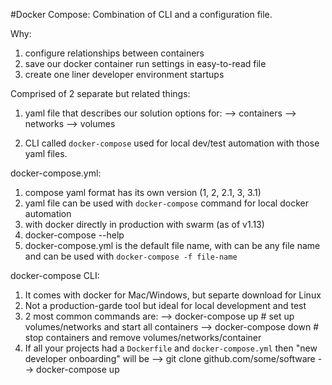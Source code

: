 #Docker Compose:
Combination of CLI and a configuration file.

Why:
1. configure relationships between containers
2. save our docker container run settings in easy-to-read file
3. create one liner developer environment startups

Comprised of 2 separate but related things:
1. yaml file that describes our solution options for:
	--> containers
	--> networks
	--> volumes

2. CLI called `docker-compose` used for local dev/test automation with those yaml files.


docker-compose.yml:
1. compose yaml format has its own version (1, 2, 2.1, 3, 3.1)
2. yaml file can be used with `docker-compose` command for local docker automation
3. with docker directly in production with swarm (as of v1.13)
4. docker-compose --help
5. docker-compose.yml is the default file name, with can be any file name and can be used with 
	`docker-compose -f file-name` 

docker-compose CLI:
1. It comes with docker for Mac/Windows, but separte download for Linux
2. Not a production-garde tool but ideal for local development and test
3. 2 most common commands are:
	--> docker-compose up    # set up volumes/networks and start all containers 
	--> docker-compose down  # stop containers and remove volumes/networks/container
4. If all your projects had a `Dockerfile` and `docker-compose.yml` 
	then "new developer onboarding"	will be
		--> git clone github.com/some/software
		--> docker-compose up
		